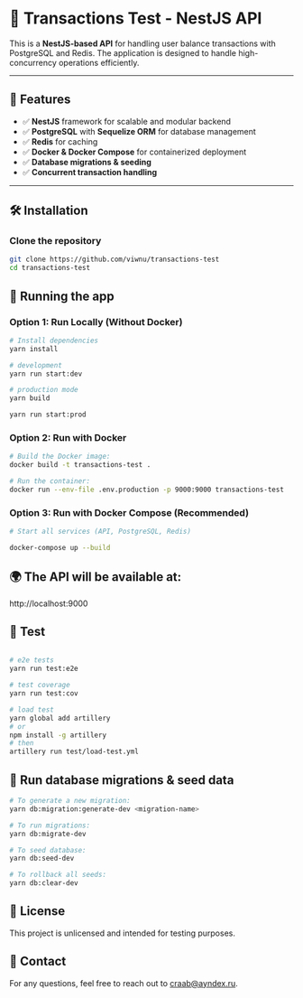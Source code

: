 # 🚀 Transactions Test - NestJS API

This is a **NestJS-based API** for handling user balance transactions with PostgreSQL and Redis. The application is designed to handle high-concurrency operations efficiently.

---

## 📌 Features

- ✅ **NestJS** framework for scalable and modular backend
- ✅ **PostgreSQL** with **Sequelize ORM** for database management
- ✅ **Redis** for caching
- ✅ **Docker & Docker Compose** for containerized deployment
- ✅ **Database migrations & seeding**
- ✅ **Concurrent transaction handling**

---

## 🛠️ Installation

### **Clone the repository**

```bash
git clone https://github.com/viwnu/transactions-test
cd transactions-test
```

## 🚀 Running the app

### Option 1: Run Locally (Without Docker)

```bash
# Install dependencies
yarn install
```

```bash
# development
yarn run start:dev
```

```bash
# production mode
yarn build

yarn run start:prod
```

### Option 2: Run with Docker

```bash
# Build the Docker image:
docker build -t transactions-test .
```

```bash
# Run the container:
docker run --env-file .env.production -p 9000:9000 transactions-test
```

### Option 3: Run with Docker Compose (Recommended)

```bash
# Start all services (API, PostgreSQL, Redis)

docker-compose up --build
```

## 🌍 The API will be available at:

http://localhost:9000

## 🧪 Test

```bash

# e2e tests
yarn run test:e2e

# test coverage
yarn run test:cov

# load test
yarn global add artillery
# or
npm install -g artillery
# then
artillery run test/load-test.yml
```

## 📜 Run database migrations & seed data

```bash
# To generate a new migration:
yarn db:migration:generate-dev <migration-name>
```

```bash
# To run migrations:
yarn db:migrate-dev
```

```bash
# To seed database:
yarn db:seed-dev
```

```bash
# To rollback all seeds:
yarn db:clear-dev
```

## 📄 License

This project is unlicensed and intended for testing purposes.

## 📩 Contact

For any questions, feel free to reach out to craab@ayndex.ru.
